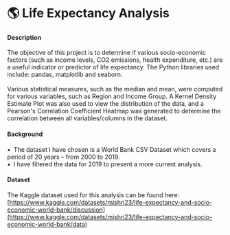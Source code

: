 # 🌎 Life Expectancy Analysis
#### Description
The objective of this project is to determine if various socio-economic factors (such as income levels, CO2 emissions, health expenditure, etc.) are a useful indicator or predictor of life expectancy. The Python libraries used include: pandas, matplotlib and seaborn. <br/><br/>
Various statistical measures, such as the median and mean, were computed for various variables, such as Region and Income Group. A Kernel Density Estimate Plot was also used to view the distribution of the data, and a Pearson's Correlation Coefficient Heatmap was generated to determine the correlation between all variables/columns in the dataset.


#### Background
▪&ensp;The dataset I have chosen is a World Bank CSV Dataset which covers a period of 20 years – from 2000 to 2019.<br/>
▪&ensp;I have filtered the data for 2019 to present a more current analysis.<br/>

#### Dataset
The Kaggle dataset used for this analysis can be found here:<br/> [https://www.kaggle.com/datasets/mjshri23/life-expectancy-and-socio-economic-world-bank/discussion](https://www.kaggle.com/datasets/mjshri23/life-expectancy-and-socio-economic-world-bank/data)
